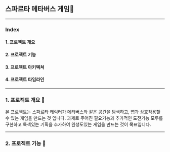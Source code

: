 ## 스파르타 메타버스 게임🎊

----------------------------------

### Index

  #### 1. 프로젝트 개요
  #### 2. 프로젝트 기능
  #### 3. 프로젝트 아키텍쳐
  #### 4. 프로젝트 타임라인

---------------------------------------

### 1. 프로젝트 개요 👀

본 프로젝트는 스파르타 캐릭터가 메타버스와 같은 공간을 탐색하고, 맵과 상호작용할 수 있는 게임을 만드는 것 입니다.
과제로 주어진 필요기능과 추가적인 도전기능 모두를 구현하고 특색있는 기획을 추가하여 완성도있는 게임을 만드는 것이 목표입니다.

-----------------------------------------

### 2. 프로젝트 기능 🎈

